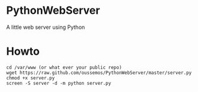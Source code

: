 PythonWebServer
===============

A little web server using Python

Howto
===============
```
cd /var/www (or what ever your public repo)
wget https://raw.github.com/oussemos/PythonWebServer/master/server.py
chmod +x server.py
screen -S server -d -m python server.py  
```

